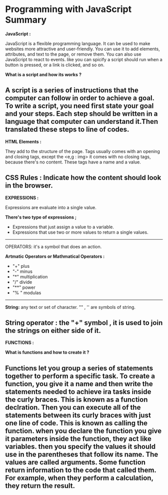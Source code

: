 # Programming with JavaScript Summary 

**JavaScript :**

JavaScript is a flexible programming language. It can be used to make websites more attractive and user-friendly. You can use it to add elements, attributes, and text to the page, or remove them. You can also use JavaScript to react to events. like you can spicify a script should run when a button is pressed, or a link is clicked, and so on.
 
 **What is a script and how its works ?** 

A script is a series of instructions that the computer can follow in order to achieve a goal. 
To write a script, you need first state your goal and your steps. Each step should be written in a language that computer can understand it.Then translated these steps to line of codes. 
-------------------------------------------------------------------------------------------------------------------------
**HTML Elements :** 

They add to the structure of the page. Tags usually comes with an opening and closing tags, except the <e,g : img> it comes with no closing tags, because there's no content. These tags have a name and a value.

 **CSS Rules :** 
 Indicate how the content should look in the browser. 
-------------------------------------------------------------------------------------------------------------------------
**EXPRESSIONS :**

Expressions are evaluate into a single value.

 **There's two type of expressions ;** 
- Expressions  that just assign a value to a variable. 
- Expressions that use two or more values to return a single values.
-------------------------------------------------------------------------------------------------------------------------
 OPERATORS:  it's a symbol that does an action. 

**Artmatic Operators or Mathmatical Operators :** 
- "+" plus
- "-" minus 
- "*" multiplication
- "/" divide 
- "**" power  
- "% " modulas
---------------------------------------------------------------------------------------------------------------------------

**String:**  any text or set of character. 
 "" , '' are symbols of string.

**String operator** : the "+" symbol , it is used to join the strings on either side of it. 
---------------------------------------------------------------------------------------------------------------------------
**FUNCTIONS :**

**What is functions and how to create it ?**

Functions let you group a series of statements together to perform a specific task. To create a function, you give it a name and then write the statements needed to achieve ira tasks inside the curly braces. This is known as a function declration. Then you can execute all of the statements between its curly braces with just one line of code. This is known as calling the function. when you declare the function you give it parameters inside the function, they act like variables. then you specify the values it should use in the parentheses that follow its name. The values are called arguments. Some function return information to the code that called them. For example, when they perform a calculation, they return the result. 
---------------------------------------------------------------------------------------------------------------------------